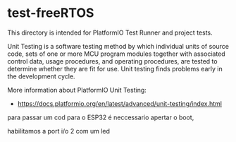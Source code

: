 # test-freeRTOS

This directory is intended for PlatformIO Test Runner and project tests.

Unit Testing is a software testing method by which individual units of
source code, sets of one or more MCU program modules together with associated
control data, usage procedures, and operating procedures, are tested to
determine whether they are fit for use. Unit testing finds problems early
in the development cycle.

More information about PlatformIO Unit Testing:
- https://docs.platformio.org/en/latest/advanced/unit-testing/index.html


para passar um cod para o ESP32 é neccessario apertar o boot,

habilitamos a port i/o 2 com um led 
